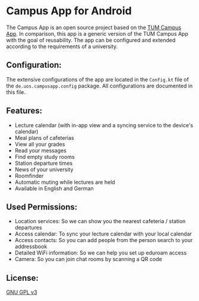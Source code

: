 [comment]: <> (This readme is based on the legacy readme.)
# Campus App for Android
The Campus App is an open source project based on the [TUM Campus App](https://github.com/TUM-Dev/Campus-Android/). In comparison, this app is a generic version of the TUM Campus App with the goal of reusability. The app can be configured and extended according to the requirements of a university.

## Configuration:
The extensive configurations of the app are located in the `Config.kt` file of the `de.uos.campusapp.config` package. All configurations are documented in this file.

## Features:
- Lecture calendar (with in-app view and a syncing service to the device's calendar)
- Meal plans of cafeterias 
- View all your grades
- Read your messages
- Find empty study rooms
- Station departure times
- News of your university
- Roomfinder
- Automatic muting while lectures are held
- Available in English and German

## Used Permissions:
+ Location services: So we can show you the nearest cafeteria / station departures
+ Access calendar: To sync your lecture calendar with your local calendar
+ Access contacts: So you can add people from the person search to your addressbook
+ Detailed WiFi information: So we can help you set up eduroam access
+ Camera: So you can join chat rooms by scanning a QR code

## License:
[GNU GPL v3](http://www.gnu.org/licenses/gpl.html)
